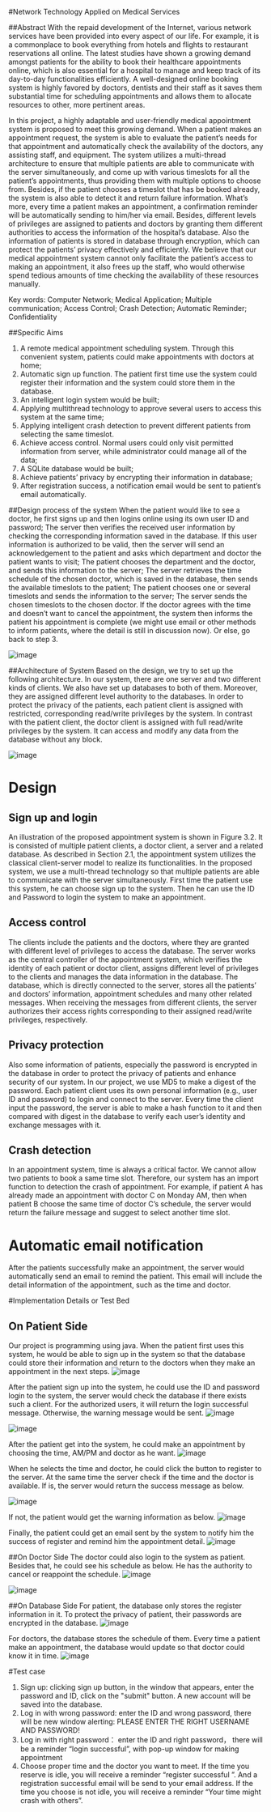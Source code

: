 #Network Technology Applied on Medical Services

##Abstract
With the repaid development of the Internet, various network services have been provided into every aspect of our life. For example, it is a commonplace to book everything from hotels and flights to restaurant reservations all online. The latest studies have shown a growing demand amongst patients for the ability to book their healthcare appointments online, which is also essential for a hospital to manage and keep track of its day-to-day functionalities efficiently. A well-designed online booking system is highly favored by doctors, dentists and their staff as it saves them substantial time for scheduling appointments and allows them to allocate resources to other, more pertinent areas.

In this project, a highly adaptable and user-friendly medical appointment system is proposed to meet this growing demand. When a patient makes an appointment request, the system is able to evaluate the patient’s needs for that appointment and automatically check the availability of the doctors, any assisting staff, and equipment. The system utilizes a multi-thread architecture to ensure that multiple patients are able to communicate with the server simultaneously, and come up with various timeslots for all the patient’s appointments, thus providing them with multiple options to choose from. Besides, if the patient chooses a timeslot that has be booked already, the
system is also able to detect it and return failure information. What’s more, every time a patient makes an appointment, a confirmation reminder will be automatically sending to him/her via email. Besides, different levels of privileges are assigned to patients and doctors by granting them different authorities to access the information of the hospital’s database. Also the information of patients is stored in database through encryption, which can protect the patients’ privacy effectively and efficiently. We believe that our medical appointment system cannot only facilitate the patient’s access to making an appointment, it also frees up the staff, who would otherwise spend tedious amounts of time checking the availability of these resources manually.

Key words: Computer Network; Medical Application; Multiple communication; Access Control; Crash Detection; Automatic Reminder; Confidentiality

##Specific Aims
1. A remote medical appointment scheduling system. Through this convenient system, patients could make appointments with doctors at home;
2. Automatic sign up function. The patient first time use the system could register their information and the system could store them in the database.
3. An intelligent login system would be built;
4. Applying multithread technology to approve several users to access this system at the same time;
5. Applying intelligent crash detection to prevent different patients from selecting the same timeslot.
6. Achieve access control. Normal users could only visit permitted information from server, while administrator could manage all of the data;
7. A SQLite database would be built;
8. Achieve patients’ privacy by encrypting their information in database;
9. After registration success, a notification email would be sent to patient’s email automatically.

##Design process of the system
When the patient would like to see a doctor, he first signs up and then logins online using its own user ID and password; The server then verifies the received user information by checking the corresponding information saved in the database. If this user information is authorized to be valid, then the server will send an acknowledgement to the patient and asks which department and doctor the patient wants to visit; The patient chooses the department and the doctor, and sends this information to the server; The server retrieves the time schedule of the chosen doctor, which is saved in the database, then sends the available timeslots to the patient; The patient chooses one or several timeslots and sends the information to the server; The server sends the chosen timeslots to the chosen doctor. If the doctor agrees with the time and doesn’t want to cancel the appointment, the system then informs the patient his appointment is complete (we might use email or other methods to inform patients, where the detail is still in discussion now). Or else, go back to step 3.

 ![image](https://github.com/qshi/Network-Technology-Applied-on-Medical-Services/blob/master/image/flowchart.png)

##Architecture of System
Based on the design, we try to set up the following architecture. In our system, there are one server and two different kinds of clients. We also have set up databases to both of them. Moreover, they are assigned different level authority to the databases. In order to protect the privacy of the patients, each patient client is assigned with restricted, corresponding read/write privileges by the system. In contrast with the patient client, the doctor client is assigned with full read/write privileges by the system. It can access and modify any data from the database without any block.

 ![image](https://github.com/qshi/Network-Technology-Applied-on-Medical-Services/blob/master/image/architecture.png)

# Design
## Sign up and login
An illustration of the proposed appointment system is shown in Figure 3.2. It is
consisted of multiple patient clients, a doctor client, a server and a related database. As described in Section 2.1, the appointment system utilizes the classical client-server model to realize its functionalities. In the proposed system, we use a multi-thread technology so that multiple patients are able to communicate with the server simultaneously. First time the patient use this system, he can choose sign up to the system. Then he can use the ID and Password to login the system to make an appointment.
## Access control
The clients include the patients and the doctors, where they are granted with
different level of privileges to access the database. The server works as the central controller of the appointment system, which verifies the identity of each patient or doctor client, assigns different level of privileges to the clients and manages the data information in the database. The database, which is directly connected to the server, stores all the patients’ and doctors’ information, appointment schedules and many other related messages. When receiving the messages from different clients, the server authorizes their access rights corresponding to their assigned read/write privileges, respectively.
## Privacy protection
Also some information of patients, especially the password is encrypted in the database in order to protect the privacy of patients and enhance security of our system. In our project, we use MD5 to make a digest of the password. Each patient client uses its own personal information (e.g., user ID and password) to login and connect to the server. Every time the client input the password, the server is able to make a hash function to it and then compared with digest in the database to verify each user’s identity and exchange messages with it.
## Crash detection
In an appointment system, time is always a critical factor. We cannot allow two patients to book a same time slot. Therefore, our system has an import function to detection the crash of appointment. For example, if patient A has already made an appointment with doctor C on Monday AM, then when patient B choose the same time of doctor C’s schedule, the server would return the failure message and suggest to select another time slot.
# Automatic email notification
After the patients successfully make an appointment, the server would automatically send an email to remind the patient. This email will include the detail information of the appointment, such as the time and doctor.

#Implementation Details or Test Bed
## On Patient Side
Our project is programming using java. When the patient first uses this system, he would be able to sign up in the system so that the database could store their information and return to the doctors when they make an appointment in the next steps.
 ![image](https://github.com/qshi/Network-Technology-Applied-on-Medical-Services/blob/master/image/Signup.png)

After the patient sign up into the system, he could use the ID and password login
to the system, the server would check the database if there exists such a client. For the authorized users, it will return the login successful message. Otherwise, the warning message would be sent.
![image](https://github.com/qshi/Network-Technology-Applied-on-Medical-Services/blob/master/image/login.png)

![image](https://github.com/qshi/Network-Technology-Applied-on-Medical-Services/blob/master/image/Warning1.png)

After the patient get into the system, he could make an appointment by choosing the time, AM/PM and doctor as he want.
![image](https://github.com/qshi/Network-Technology-Applied-on-Medical-Services/blob/master/image/appointment.png)

When he selects the time and doctor, he could click the button to register to the
server. At the same time the server check if the time and the doctor is available. If is, the server would return the success message as below.

![image](https://github.com/qshi/Network-Technology-Applied-on-Medical-Services/blob/master/image/register.png)

If not, the patient would get the warning information as below.
![image](https://github.com/qshi/Network-Technology-Applied-on-Medical-Services/blob/master/image/Warning2.png)

Finally, the patient could get an email sent by the system to notify him the success of register and remind him the appointment detail.
![image](https://github.com/qshi/Network-Technology-Applied-on-Medical-Services/blob/master/image/email.png)

##On Doctor Side
The doctor could also login to the system as patient. Besides that, he could see his schedule as below. He has the authority to cancel or reappoint the schedule.
![image](https://github.com/qshi/Network-Technology-Applied-on-Medical-Services/blob/master/image/DoctorUI.png)

![image](https://github.com/qshi/Network-Technology-Applied-on-Medical-Services/blob/master/image/delete.png)

##On Database Side
For patient, the database only stores the register information in it. To protect the privacy of patient, their passwords are encrypted in the database.
![image](https://github.com/qshi/Network-Technology-Applied-on-Medical-Services/blob/master/image/encrypt.png)

For doctors, the database stores the schedule of them. Every time a patient make an appointment, the database would update so that doctor could know it in time.
![image](https://github.com/qshi/Network-Technology-Applied-on-Medical-Services/blob/master/image/schedule.png)

#Test case 
1.	Sign up:  clicking sign up button, in the window that appears, enter the password and ID, click on the "submit" button. A new account will be saved into the database.
2.	Log in with wrong password:  enter the ID and wrong password, there will be new window alerting: PLEASE ENTER THE RIGHT USERNAME AND PASSWORD!
3.	Log in with right password： enter the ID and right password， there will be a reminder “login successful”, with pop-up window for making appointment
4.	Choose proper time and the doctor you want to meet. If the time you reserve is idle, you will receive a reminder “register successful ”. And a registration successful email will be send to your email address. If the time you choose is not idle, you will receive a reminder “Your time might crash with others”.




 